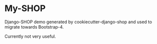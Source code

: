 # My-SHOP

Django-SHOP demo generated by cookiecutter-django-shop and used to migrate towards Bootstrap-4.

Currently not very useful.


